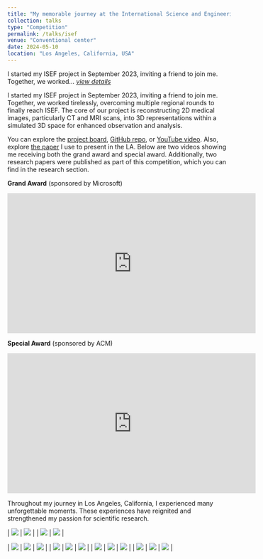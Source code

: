 ```yaml
---
title: "My memorable journey at the International Science and Engineering Fair 2024"
collection: talks
type: "Competition"
permalink: /talks/isef
venue: "Conventional center"
date: 2024-05-10
location: "Los Angeles, California, USA"
---
```


I started my ISEF project in September 2023, inviting a friend to join me. Together, we worked... [*view details*](/talks/isef)

I started my ISEF project in September 2023, inviting a friend to join me. Together, we worked tirelessly, overcoming multiple regional rounds to finally reach ISEF. The core of our project is reconstructing 2D medical images, particularly CT and MRI scans, into 3D representations within a simulated 3D space for enhanced observation and analysis.  

You can explore the [project board](https://partner.projectboard.world/isef/project/soft055t-3d-cardiovascular-reconstruction-via-deep-learning), [GitHub repo](https://github.com/VISEF-ISEF-team/VasculAR), or [YouTube video](https://youtu.be/6VeMSu0EKDk). Also, explore [the paper](/research/paper-1) I use to present in the LA. Below are two videos showing me receiving both the grand award and special award. Additionally, two research papers were published as part of this competition, which you can find in the research section.

**Grand Award** (sponsored by Microsoft)
<iframe width="560" height="315" src="https://www.youtube.com/embed/cdqq_yRZmRI?si=IX7y6jUjOqCo-UX_&amp;start=4172" title="YouTube video player" frameborder="0" allow="accelerometer; autoplay; clipboard-write; encrypted-media; gyroscope; picture-in-picture; web-share" referrerpolicy="strict-origin-when-cross-origin" allowfullscreen></iframe>

**Special Award** (sponsored by ACM)
<iframe width="560" height="315" src="https://www.youtube.com/embed/W72hjmAyqWE?si=IVb241N4wrIOJw4P&amp;start=1823" title="YouTube video player" frameborder="0" allow="accelerometer; autoplay; clipboard-write; encrypted-media; gyroscope; picture-in-picture; web-share" referrerpolicy="strict-origin-when-cross-origin" allowfullscreen></iframe>

Throughout my journey in Los Angeles, California, I experienced many unforgettable moments. These experiences have reignited and strengthened my passion for scientific research.

| ![](/assets/images/isef/qte.png)    | ![](/assets/images/isef/qgia.png) |
| ![](/assets/images/isef/qgia2.png)  | ![](/assets/images/isef/tp.png)   |

| ![](/assets/images/isef/1.jpg)  | ![](/assets/images/isef/2.png)  | ![](/assets/images/isef/3.jpg)  |
| ![](/assets/images/isef/4.jpg)  | ![](/assets/images/isef/5.jpg)  | ![](/assets/images/isef/6.jpg)  |
| ![](/assets/images/isef/7.jpg)  | ![](/assets/images/isef/8.jpg)  | ![](/assets/images/isef/9.jpg)  |
| ![](/assets/images/isef/10.jpg) | ![](/assets/images/isef/11.jpg) | ![](/assets/images/isef/12.jpg) |